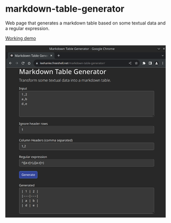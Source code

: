 # markdown-table-generator

Web page that generates a markdown table based on some textual data and a regular expression.

[Working demo](https://leehanke.freeshell.net/markdown-table-generator/)

![Screenshot](https://raw.githubusercontent.com/macsplit/markdown-table-generator/main/screenshot.png)
